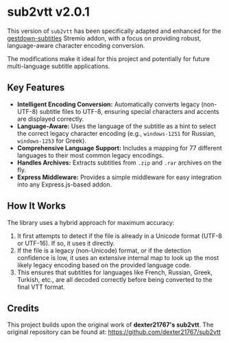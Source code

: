 # sub2vtt v2.0.1

This version of `sub2vtt` has been specifically adapted and enhanced for the [gestdown-subtitles](https://github.com/Dydhzo/gestdown-subtitles) Stremio addon, with a focus on providing robust, language-aware character encoding conversion.

The modifications make it ideal for this project and potentially for future multi-language subtitle applications.

## Key Features

- **Intelligent Encoding Conversion:** Automatically converts legacy (non-UTF-8) subtitle files to UTF-8, ensuring special characters and accents are displayed correctly.
- **Language-Aware:** Uses the language of the subtitle as a hint to select the correct legacy character encoding (e.g., `windows-1251` for Russian, `windows-1253` for Greek).
- **Comprehensive Language Support:** Includes a mapping for 77 different languages to their most common legacy encodings.
- **Handles Archives:** Extracts subtitles from `.zip` and `.rar` archives on the fly.
- **Express Middleware:** Provides a simple middleware for easy integration into any Express.js-based addon.

## How It Works

The library uses a hybrid approach for maximum accuracy:
1.  It first attempts to detect if the file is already in a Unicode format (UTF-8 or UTF-16). If so, it uses it directly.
2.  If the file is a legacy (non-Unicode) format, or if the detection confidence is low, it uses an extensive internal map to look up the most likely legacy encoding based on the provided language code.
3.  This ensures that subtitles for languages like French, Russian, Greek, Turkish, etc., are all decoded correctly before being converted to the final VTT format.

## Credits

This project builds upon the original work of **dexter21767's sub2vtt**. The original repository can be found at: https://github.com/dexter21767/sub2vtt
